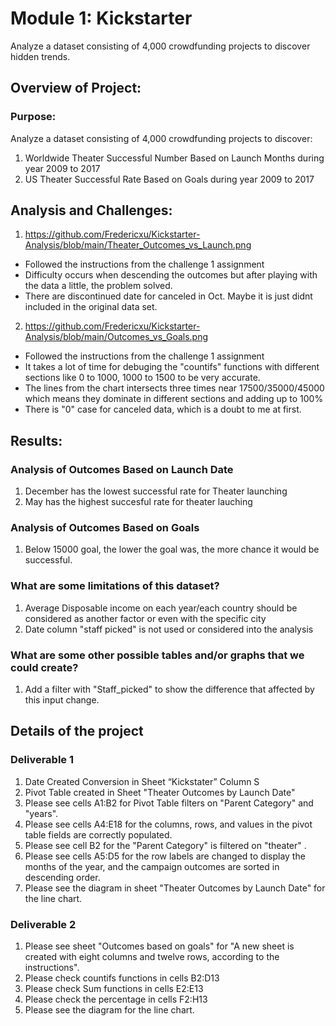 # Module 1: Kickstarter

Analyze a dataset consisting of 4,000 crowdfunding projects to discover hidden trends.
## Overview of Project:
### Purpose:
Analyze a dataset consisting of 4,000 crowdfunding projects to discover:
1. Worldwide Theater Successful Number Based on Launch Months during year 2009 to 2017
2. US Theater Successful Rate Based on Goals during year 2009 to 2017
## Analysis and Challenges:
1. https://github.com/Fredericxu/Kickstarter-Analysis/blob/main/Theater_Outcomes_vs_Launch.png
  - Followed the instructions from the challenge 1 assignment
  - Difficulty occurs when descending the outcomes but after playing with the data a little, the problem solved.
  - There are discontinued date for canceled in Oct. Maybe it is just didnt included in the original data set.
2. https://github.com/Fredericxu/Kickstarter-Analysis/blob/main/Outcomes_vs_Goals.png
  - Followed the instructions from the challenge 1 assignment
  - It takes a lot of time for debuging the "countifs" functions with different sections like 0 to 1000, 1000 to 1500 to be very accurate.
  - The lines from the chart intersects three times near 17500/35000/45000 which means they dominate in different sections and adding up to 100%
  - There is "0" case for canceled data, which is a doubt to me at first.

## Results:
### Analysis of Outcomes Based on Launch Date
1. December has the lowest successful rate for Theater launching
2. May has the highest succesful rate for theater lauching
### Analysis of Outcomes Based on Goals
1. Below 15000 goal, the lower the goal was, the more chance it would be successful.
### What are some limitations of this dataset?
1. Average Disposable income on each year/each country should be considered as another factor or even with the specific city
2. Date column "staff picked" is not used or considered into the analysis
### What are some other possible tables and/or graphs that we could create?
1. Add a filter with "Staff_picked" to show the difference that affected by this input change.

## Details of the project
### Deliverable 1
1. Date Created Conversion in Sheet “Kickstater” Column S
2. Pivot Table created in Sheet "Theater Outcomes by Launch Date"
3. Please see cells A1:B2 for Pivot Table filters on "Parent Category" and "years". 
4. Please see cells A4:E18 for the columns, rows, and values in the pivot table fields are correctly populated.
5. Please see cell B2 for the "Parent Category" is filtered on "theater" . 
6. Please see cells A5:D5 for the row labels are changed to display the months of the year, and the campaign outcomes are sorted in descending order.
7. Please see the diagram in sheet "Theater Outcomes by Launch Date" for the line chart.

### Deliverable 2
1. Please see sheet "Outcomes based on goals" for "A new sheet is created with eight columns and twelve rows, according to the instructions".
2. Please check countifs functions in cells B2:D13
3. Please check Sum functions in cells E2:E13
4. Please check the percentage in cells F2:H13
5. Please see the diagram for the line chart.